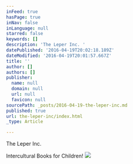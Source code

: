 ```yaml
---
inFeed: true
hasPage: true
inNav: false
inLanguage: null
starred: false
keywords: []
description: 'The Leper Inc. '
datePublished: '2016-04-19T20:02:18.189Z'
dateModified: '2016-04-19T20:01:57.667Z'
title: ''
author: []
authors: []
publisher:
  name: null
  domain: null
  url: null
  favicon: null
sourcePath: _posts/2016-04-19-the-leper-inc.md
published: true
url: the-leper-inc/index.html
_type: Article

---
```

The Leper Inc. 

Intercultural Books for Children!
![](https://the-grid-user-content.s3-us-west-2.amazonaws.com/89d55b0a-770a-487b-a2f3-ad6878318fd8.jpg)